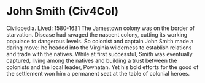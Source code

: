 # John Smith (Civ4Col)

Civilopedia.
Lived: 1580-1631
The Jamestown colony was on the border of starvation. Disease had ravaged the nascent colony, cutting its working populace to dangerous levels. So colonist and captain John Smith made a daring move: he headed into the Virginia wilderness to establish relations and trade with the natives. While at first successful, Smith was eventually captured, living among the natives and building a trust between the colonists and the local leader, Powhatan. Yet his bold efforts for the good of the settlement won him a permanent seat at the table of colonial heroes.